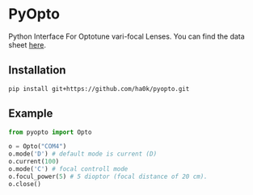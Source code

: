 # PyOpto

Python Interface For Optotune vari-focal Lenses.
You can find the data sheet [here](http://www.optotune.com/downloads2).

## Installation
`pip install git+https://github.com/ha0k/pyopto.git`

## Example
```python
from pyopto import Opto

o = Opto("COM4")
o.mode('D') # default mode is current (D)
o.current(100)
o.mode('C') # focal controll mode
o.focul_power(5) # 5 dioptor (focal distance of 20 cm).
o.close()
```

